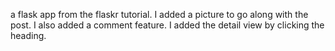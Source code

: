 a flask app from the flaskr tutorial.
I added a picture to go along with the post.
I also added a comment feature.
I added the detail view by clicking the heading.


